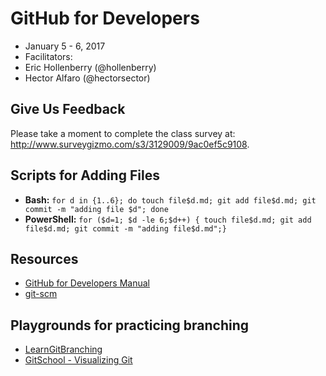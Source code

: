 # GitHub for Developers

- January 5 - 6, 2017
- Facilitators:
 - Eric Hollenberry (@hollenberry)
 - Hector Alfaro (@hectorsector)

## Give Us Feedback

Please take a moment to complete the class survey at: http://www.surveygizmo.com/s3/3129009/9ac0ef5c9108.

## Scripts for Adding Files

- **Bash:** `for d in {1..6}; do touch file$d.md; git add file$d.md; git commit -m "adding file $d"; done`
- **PowerShell:** `for ($d=1; $d -le 6;$d++) { touch file$d.md; git add file$d.md; git commit -m "adding file$d.md";}`

## Resources

- [GitHub for Developers Manual](manual/github-for-developers-student-manual.pdf)
- [git-scm](https://git-scm.com)

## Playgrounds for practicing branching
- [LearnGitBranching](http://learngitbranching.js.org/?NODEMO)
- [GitSchool - Visualizing Git](http://git-school.github.io/visualizing-git/)

